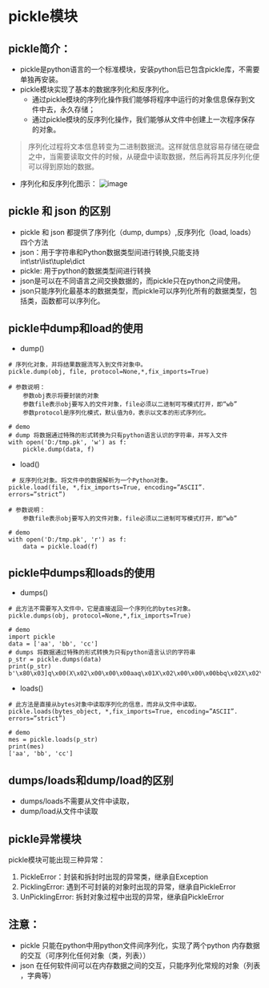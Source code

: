 # pickle模块

## pickle简介：
- pickle是python语言的一个标准模块，安装python后已包含pickle库，不需要单独再安装。
- pickle模块实现了基本的数据序列化和反序列化。
    - 通过pickle模块的序列化操作我们能够将程序中运行的对象信息保存到文件中去，永久存储；
    - 通过pickle模块的反序列化操作，我们能够从文件中创建上一次程序保存的对象。 

> 序列化过程将文本信息转变为二进制数据流。这样就信息就容易存储在硬盘之中，当需要读取文件的时候，从硬盘中读取数据，然后再将其反序列化便可以得到原始的数据。

- 序列化和反序列化图示：
![image](http://note.youdao.com/yws/res/234504/3305413C645C48A8869B403B50C01941)

## pickle 和 json 的区别
- pickle 和 json 都提供了序列化（dump, dumps）,反序列化（load, loads）四个方法
- json：用于字符串和Python数据类型间进行转换,只能支持int\str\list\tuple\dict
- pickle: 用于python的数据类型间进行转换
- json是可以在不同语言之间交换数据的，而pickle只在python之间使用。
- json只能序列化最基本的数据类型，而pickle可以序列化所有的数据类型，包括类，函数都可以序列化。

## pickle中dump和load的使用
- dump()
```
# 序列化对象，并将结果数据流写入到文件对象中。
pickle.dump(obj, file, protocol=None,*,fix_imports=True) 

# 参数说明：
    参数obj表示将要封装的对象
    参数file表示obj要写入的文件对象，file必须以二进制可写模式打开，即“wb”
    参数protocol是序列化模式，默认值为0，表示以文本的形式序列化。

# demo
# dump 将数据通过特殊的形式转换为只有python语言认识的字符串，并写入文件
with open('D:/tmp.pk', 'w') as f:
    pickle.dump(data, f)
```

- load()
```
 # 反序列化对象。将文件中的数据解析为一个Python对象。
pickle.load(file, *,fix_imports=True, encoding=”ASCII”. errors=”strict”)
 
# 参数说明：
    参数file表示obj要写入的文件对象，file必须以二进制可写模式打开，即“wb”
   
# demo    
with open('D:/tmp.pk', 'r') as f:
    data = pickle.load(f)
```

## pickle中dumps和loads的使用
- dumps()
```
# 此方法不需要写入文件中，它是直接返回一个序列化的bytes对象。
pickle.dumps(obj, protocol=None,*,fix_imports=True)

# demo
import pickle
data = ['aa', 'bb', 'cc']  
# dumps 将数据通过特殊的形式转换为只有python语言认识的字符串
p_str = pickle.dumps(data)
print(p_str)            
b'\x80\x03]q\x00(X\x02\x00\x00\x00aaq\x01X\x02\x00\x00\x00bbq\x02X\x02\x00\x00\x00ccq\x03e.
```

- loads()
```
# 此方法是直接从bytes对象中读取序列化的信息，而非从文件中读取。
pickle.loads(bytes_object, *,fix_imports=True, encoding=”ASCII”. errors=”strict”)

# demo
mes = pickle.loads(p_str)
print(mes)
['aa', 'bb', 'cc']
```

## dumps/loads和dump/load的区别
- dumps/loads不需要从文件中读取，
- dump/load从文件中读取


## pickle异常模块
pickle模块可能出现三种异常：
1. PickleError：封装和拆封时出现的异常类，继承自Exception
2. PicklingError: 遇到不可封装的对象时出现的异常，继承自PickleError
3. UnPicklingError: 拆封对象过程中出现的异常，继承自PickleError


## 注意：
- pickle 只能在python中用python文件间序列化，实现了两个python 内存数据的交互（可序列化任何对象（类，列表）） 
- json 在任何软件间可以在内存数据之间的交互，只能序列化常规的对象（列表 ，字典等）